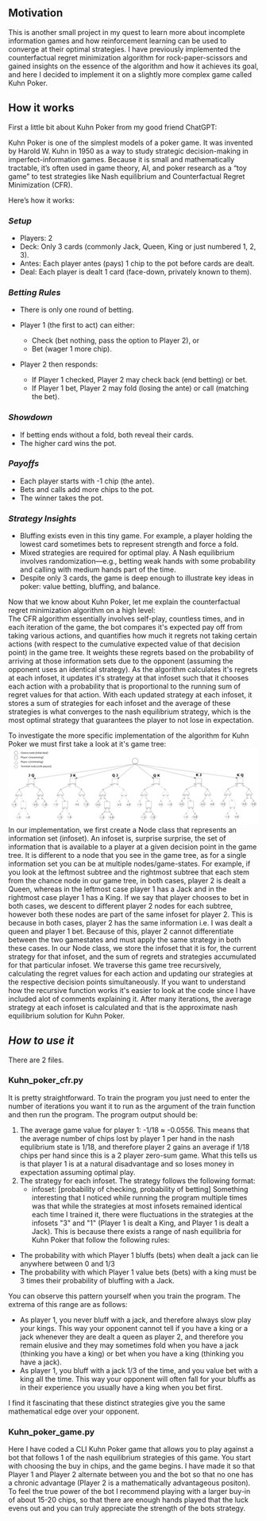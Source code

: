 ## **Motivation**
This is another small project in my quest to learn more about incomplete information games and how reinforcement learning can be used to converge at their optimal strategies.
I have previously implemented the counterfactual regret minimization algorithm for rock-paper-scissors and gained insights on the essence of the algorithm and how it achieves its goal, and
here I decided to implement it on a slightly more complex game called Kuhn Poker.

## **How it works**
First a little bit about Kuhn Poker from my good friend ChatGPT:  

Kuhn Poker is one of the simplest models of a poker game. It was invented by Harold W. Kuhn in 1950 as a way to study strategic decision-making in imperfect-information games.
Because it is small and mathematically tractable, it’s often used in game theory, AI, and poker research as a “toy game” to test strategies like Nash equilibrium and Counterfactual
Regret Minimization (CFR).

Here’s how it works:

### *Setup*
- Players: 2
- Deck: Only 3 cards (commonly Jack, Queen, King or just numbered 1, 2, 3).
- Antes: Each player antes (pays) 1 chip to the pot before cards are dealt.
- Deal: Each player is dealt 1 card (face-down, privately known to them).

### *Betting Rules*
- There is only one round of betting.
- Player 1 (the first to act) can either:
  - Check (bet nothing, pass the option to Player 2), or
  - Bet (wager 1 more chip).

- Player 2 then responds:
  - If Player 1 checked, Player 2 may check back (end betting) or bet.
  - If Player 1 bet, Player 2 may fold (losing the ante) or call (matching the bet).

### *Showdown*
- If betting ends without a fold, both reveal their cards.
- The higher card wins the pot.

### *Payoffs*
- Each player starts with -1 chip (the ante).
- Bets and calls add more chips to the pot.
- The winner takes the pot.

### *Strategy Insights*
- Bluffing exists even in this tiny game. For example, a player holding the lowest card sometimes bets to represent strength and force a fold.
- Mixed strategies are required for optimal play. A Nash equilibrium involves randomization—e.g., betting weak hands with some probability and calling with medium hands part of the time.
- Despite only 3 cards, the game is deep enough to illustrate key ideas in poker: value betting, bluffing, and balance.

Now that we know about Kuhn Poker, let me explain the counterfactual regret minimization algorithm on a high level:  
The CFR algorithm essentially involves self-play, countless times, and in each iteration of the game, the bot compares it's expected pay off from taking various actions,
and quantifies how much it regrets not taking certain actions (with respect to the cumulative expected value of that decision point) in the game tree. It weights these regrets based on the probability of arriving at those information sets due to the opponent (assuming the opponent uses an identical strategy). As the algorithm calculates it's regrets at each infoset, it updates it's strategy at that infoset such that it chooses each action with a probability that is proportional to the running sum of regret values for that action. With each updated strategy at each infoset, it stores a sum of strategies for each infoset and the average of these strategies is what converges to the nash equilibrium strategy, which is the most optimal strategy that guarantees the player to not lose in expectation.  

To investigate the more specific implementation of the algorithm for Kuhn Poker we must first take a look at it's game tree:  
![Kuhn Poker Tree](Kuhn_poker_tree.jpg)
In our implementation, we first create a Node class that represents an information set (infoset). An infoset is, surprise surprise, the set of information that is available to a player at a given decision point in the game tree. It is different to a node that you see in the game tree, as for a single information set you can be at multiple nodes/game-states. For example, if you look at the leftmost subtree and the rightmost subtree that each stem from the chance node in our game tree, in both cases, player 2 is dealt a Queen, whereas in the leftmost case player 1 has a Jack and in the rightmost case player 1 has a King. If we say that player chooses to bet in both cases, we descent to different player 2 nodes for each subtree, however both these nodes are part of the same infoset for player 2. This is because in both cases, player 2 has the same information i.e. I was dealt a queen and player 1 bet. Because of this, player 2 cannot differentiate between the two gamestates and must apply the same strategy in both these cases. In our Node class, we store the infoset that it is for, the current strategy for that infoset, and the sum of regrets and strategies accumulated for that particular infoset. We traverse this game tree recursively, calculating the regret values for each action and updating our strategies at the respective decision points simultaneously. If you want to understand how the recursive function works it's easier to look at the code since I have included alot of comments explaining it. After many iterations, the average strategy at each infoset is calculated and that is the approximate nash equilibrium solution for Kuhn Poker.  

## *How to use it*
There are 2 files.  
### Kuhn_poker_cfr.py  
It is pretty straightforward. To train the program you just need to enter the number of iterations you want it to run as the argument of the train function and then run the program. The program output should be:
1) The average game value for player 1: -1/18 ≈ -0.0556. This means that the average number of chips lost by player 1 per hand in the nash equlibrium state is 1/18, and therefore player 2 gains an average if 1/18 chips per hand since this is a 2 player zero-sum game. What this tells us is that player 1 is at a natural disadvantage and so loses money in expectation assuming optimal play.
2) The strategy for each infoset. The strategy follows the following format:
   - infoset: [probability of checking, probability of betting]
  Something interesting that I noticed while running the program multiple times was that while the strategies at most infosets remained identical each time I trained it, there were fluctuations in the strategies at the infosets "3" and "1" (Player 1 is dealt a King, and Player 1 is dealt a Jack). This is because there exists a range of nash equilibria for Kuhn Poker that follow the following rules:
  - The probability with which Player 1 bluffs (bets) when dealt a jack can lie anywhere between 0 and 1/3
  - The probability with which Player 1 value bets (bets) with a king must be 3 times their probability of bluffing with a Jack.

You can observe this pattern yourself when you train the program. The extrema of this range are as follows:  
- As player 1, you never bluff with a jack, and therefore always slow play your kings. This way your opponent cannot tell if you have a king or a jack whenever they are dealt a queen as player 2, and therefore you remain elusive and they may sometimes fold when you have a jack (thinking you have a king) or bet when you have a king (thinking you have a jack).
- As player 1, you bluff with a jack 1/3 of the time, and you value bet with a king all the time. This way your opponent will often fall for your bluffs as in their experience you usually have a king when you bet first.

I find it fascinating that these distinct strategies give you the same mathematical edge over your opponent.

### Kuhn_poker_game.py  
Here I have coded a CLI Kuhn Poker game that allows you to play against a bot that follows 1 of the nash equilibrium strategies of this game. You start with choosing the buy in chips, and the game begins. I have made it so that Player 1 and Player 2 alternate between you and the bot so that no one has a chronic advantage (Player 2 is a mathematically advantageous positon). To feel the true power of the bot I recommend playing with a larger buy-in of about 15-20 chips, so that there are enough hands played that the luck evens out and you can truly appreciate the strength of the bots strategy.















